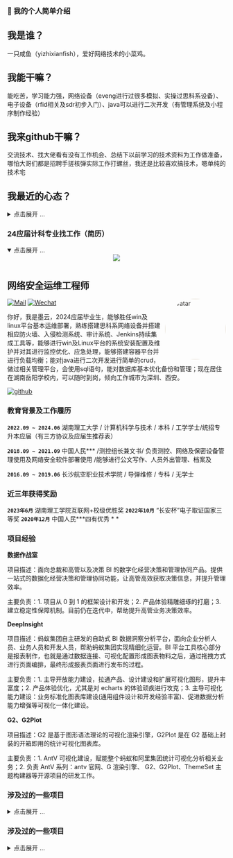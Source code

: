 ### 👋 我的个人简单介绍
## 我是谁？
一只咸鱼（yizhixianfish），爱好网络技术的小菜鸡。
## 我能干嘛？
能吃苦，学习能力强，网络设备（eveng进行过很多模拟、实操过思科系设备）、电子设备（rfid相关及sdr初步入门）、java可以进行二次开发（有管理系统及小程序制作经验）
## 我来github干嘛？
交流技术、找大佬看有没有工作机会、总结下以前学习的技术资料为工作做准备，哪怕大哥们都是招聘手搓核弹实际工作打螺丝，我还是比较喜欢搞技术，嗯单纯的技术宅
## 我最近的心态？
<details close>
<summary>点击展开 ...</summary>
看着网络疯传的19条大厂裁员和最近3个大厂暴雷和三个大厂信息泄露，我就很慌张，到底我什么时候能找个工作。。。。
某多某宝中某建信息泄露，福报厂鹅厂和某滴线上挂科，但是工作还是很难找，各个大厂裁员，学校以前还有美团（三快）来，现在只有电子厂，我宿舍躺不住啊。。。
</details>

### 24应届计科专业找工作（简历）
<details open>
<summary>点击展开 ...</summary>

<div>
  
  <div align="center">
<img src="https://readme-typing-svg.herokuapp.com/?lines=欢迎大佬来看我;大四狗找工作找麻了&font=Roboto" />
<img src="https://camo.githubusercontent.com/82291b0fe831bfc6781e07fc5090cbd0a8b912bb8b8d4fec0696c881834f81ac/68747470733a2f2f70726f626f742e6d656469612f394575424971676170492e676966"
width="1200"  height="10">
  </div>

## 网络安全运维工程师

<img style="border-radius: 100%; padding-left: 0; margin-left: 10px; filter: brightness(1.2) contrast(.85) saturate(.05) sepia(.2)" src="https://avatars.githubusercontent.com/u/152273871?v=4" width="140" height="140" alt="avatar" align="right">

[![Mail](https://img.shields.io/badge/-yizhixianfish@outlook.com-gray?style=flat-square&logo=gmail&logoColor=red&link=)](mailto:yizhixianfish@outlook.com)
[![Wechat](https://img.shields.io/badge/-13324577612-07c160?style=flat-square&logo=Wechat&logoColor=white)](https://qm.qq.com/q/yWOv19E2XY)


你好，我是墨云，2024应届毕业生，能够胜任win及linux平台基本运维部署，熟练搭建思科系网络设备并搭建相应防火墙、入侵检测系统、审计系统、Jenkins持续集成工具等，能够进行win及Linux平台的系统安装配置及维护并对其进行监控优化、应急处理，能够搭建容器平台并进行负载均衡；能对java进行二次开发进行简单的crud，做过相关管理平台，会使用sql语句，能对数据库基本优化备份和管理；现在居住在湖南岳阳学校内，可以随时到岗，倾向工作城市为深圳、西安。

[![github](https://cdn.jsdelivr.net/gh/turkyden/geek-resume/logo/social/github.png)](https://github.com/yizhixianfish)&nbsp;&nbsp;


### 教育背景及工作履历

**`2022.09 ~ 2024.06`** 湖南理工大学 / 计算机科学与技术 / 本科 / 工学学士/统招专升本应届（有三方协议及应届生推荐表）

**`2018.09 ~ 2021.09`** 中国人民*** /测控组长兼文书/ 负责测控、网络及保密设备管理使用及网络安全软件部署使用 /能够进行公文写作、人员外出管理、档案及

**`2016.09 ~ 2019.06`** 长沙航空职业技术学院 / 导弹维修 / 专科 / 无学士

### 近三年获得奖励
**`2023年6月`** 湖南理工学院互联网+校级优胜奖
**`2022年10月`** “长安杯”电子取证国家三等奖
**`2020年12月`** 中国人民***四有优秀 * *

### 项目经验

**数据作战室**

项目描述：面向总裁和高管以及决策 BI 的数字化经营决策和管理协同产品。提供一站式的数据化经营决策和管理协同功能，让高管高效获取决策信息，并提升管理效率。

主要负责：1. 项目从 0 到 1 的框架设计和开发；2. 产品体验精雕细琢的打磨；3. 建立稳定性保障机制。目前仍在迭代中，帮助提升高管业务决策效率。

**DeepInsight**

项目描述：蚂蚁集团自主研发的自助式 BI 数据洞察分析平台，面向企业分析人员、业务人员和开发人员，帮助蚂蚁集团实现精细化运营。BI 平台工具核心部分是报表制作，也就是通过数据连接、可视化配置形成图表物料之后，通过拖拽方式进行页面编排，最终形成报表页面进行发布的过程。

主要负责：1. 主导开放能力建设，拉通产品、设计建设和扩展可视化图形，提升丰富度；2. 产品体验优化，尤其是对 echarts 的体验顽疾进行攻克；3. 主导可视化能力建设：业务标准化图表库建设(通用组件设计和开发经验丰富)、促进数据分析能力增强等可视化一体化建设。

**G2、G2Plot**

项目描述：G2 是基于图形语法理论的可视化渲染引擎，G2Plot 是在 G2 基础上封装的开箱即用的统计可视化图表库。

主要负责：1. AntV 可视化建设，赋能整个蚂蚁和阿里集团统计可视化分析相关业务；2. 负责 AntV 系列：antv 官网、G 渲染引擎、 G2、G2Plot、ThemeSet 主题构建器等开源项目的研发工作。
</div>

</details>

### 涉及过的一些项目
<details close>
<summary>点击展开 ...</summary>
获得的证书（图床在建）
  
</details>
  
### 涉及过的一些项目
<details close>
<summary>点击展开 ...</summary>

<img align='right' src="https://tva4.sinaimg.cn/large/008k1Yt0ly1h4no500obvg30fk0bo1cn.gif" width="330" />

<!-- BLOG-POST-LIST:START -->
- 🐻 [网络安全](https://github.com/yizhixianfish/) 

- 🎃 [网络工程](https://github.com/yizhixianfish/) 

- 🚀 [java前后端](https://github.com/yizhixianfish/) 

- 🌋 [AI入门拓展](https://github.com/yizhixianfish/) 

- 🌁 [杂七杂八](https://github.com/yizhixianfish/)

- 😺 [一些工具](https://github.com/yizhixianfish/) 


更多内容直接点击：[我的博客在建中](heep://www.baidu.com)

</details>
